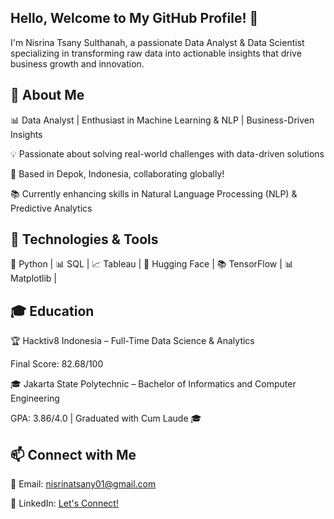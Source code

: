 ## Hello, Welcome to My GitHub Profile! 👋
I'm Nisrina Tsany Sulthanah, a passionate Data Analyst & Data Scientist specializing in transforming raw data into actionable insights that drive business growth and innovation.


## 🚀 About Me
📊 Data Analyst | Enthusiast in Machine Learning & NLP | Business-Driven Insights

💡 Passionate about solving real-world challenges with data-driven solutions

📍 Based in Depok, Indonesia, collaborating globally!

📚 Currently enhancing skills in Natural Language Processing (NLP) & Predictive Analytics

## 🔧 Technologies & Tools
🐍 Python | 📊 SQL | 📈 Tableau | 🤖 Hugging Face | 📚 TensorFlow | 📊 Matplotlib |


## 🎓 Education
🏆 Hacktiv8 Indonesia – Full-Time Data Science & Analytics

Final Score: 82.68/100

🎓 Jakarta State Polytechnic – Bachelor of Informatics and Computer Engineering

GPA: 3.86/4.0 | Graduated with Cum Laude 🎓

## 📫 Connect with Me
📝 Email: nisrinatsany01@gmail.com

💼 LinkedIn: [Let's Connect!](https://www.linkedin.com/in/nisrinatsanys)
